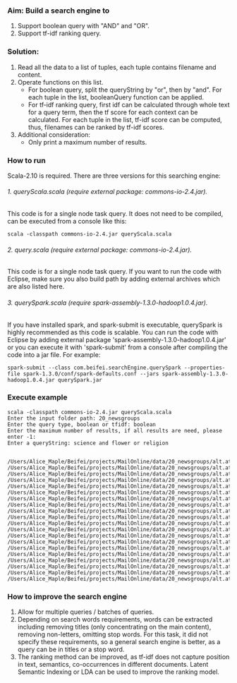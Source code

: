 ### Aim: Build a search engine to 
1. Support boolean query with "AND" and "OR".
2. Support tf-idf ranking query.

### Solution:
1. Read all the data to a list of tuples, each tuple contains filename and content.
2. Operate functions on this list.
    - For boolean query, split the queryString by "or", then by "and". For each tuple in the list, booleanQuery function can be applied. 
    - For tf-idf ranking query, first idf can be calculated through whole text for a query term, then the tf score for each context can be calculated. For each tuple in the list, tf-idf score can be computed, thus, filenames can be ranked by tf-idf scores.
3. Additional consideration:
    - Only print a maximum number of results. 

### How to run 
Scala-2.10 is required. There are three versions for this searching engine:

###### 1. queryScala.scala (require external package: commons-io-2.4.jar).
This code is for a single node task query. It does not need to be compiled, can be executed from a console like this:


    scala -classpath commons-io-2.4.jar queryScala.scala
    
###### 2. query.scala  (require external package: commons-io-2.4.jar). 

This code is for a single node task query. If you want to run the code with Eclipse, make sure you also build path by adding external archives which are also listed here. 

###### 3. querySpark.scala (require spark-assembly-1.3.0-hadoop1.0.4.jar).

If you have installed spark, and spark-submit is executable, querySpark is highly recommended as this code is scalable. You can run the code with Eclipse by adding external package 'spark-assembly-1.3.0-hadoop1.0.4.jar' or you can execute it with 'spark-submit' from a console after compiling the code into a jar file. For example: 


    spark-submit --class com.beifei.searchEngine.querySpark --properties-file spark-1.3.0/conf/spark-defaults.conf --jars spark-assembly-1.3.0-hadoop1.0.4.jar querySpark.jar

### Execute example

    scala -classpath commons-io-2.4.jar queryScala.scala
    Enter the input folder path: 20_newsgroups
    Enter the query type, boolean or tfidf: boolean
    Enter the maximum number of results, if all results are need, please enter -1: 
    Enter a queryString: science and flower or religion


    /Users/Alice_Maple/Beifei/projects/MailOnline/data/20_newsgroups/alt.atheism/49960
    /Users/Alice_Maple/Beifei/projects/MailOnline/data/20_newsgroups/alt.atheism/51060
    /Users/Alice_Maple/Beifei/projects/MailOnline/data/20_newsgroups/alt.atheism/51122
    /Users/Alice_Maple/Beifei/projects/MailOnline/data/20_newsgroups/alt.atheism/51130
    /Users/Alice_Maple/Beifei/projects/MailOnline/data/20_newsgroups/alt.atheism/51164
    /Users/Alice_Maple/Beifei/projects/MailOnline/data/20_newsgroups/alt.atheism/51184
    /Users/Alice_Maple/Beifei/projects/MailOnline/data/20_newsgroups/alt.atheism/51229
    /Users/Alice_Maple/Beifei/projects/MailOnline/data/20_newsgroups/alt.atheism/51233
    /Users/Alice_Maple/Beifei/projects/MailOnline/data/20_newsgroups/alt.atheism/51234
    /Users/Alice_Maple/Beifei/projects/MailOnline/data/20_newsgroups/alt.atheism/51235
    /Users/Alice_Maple/Beifei/projects/MailOnline/data/20_newsgroups/alt.atheism/51237
    /Users/Alice_Maple/Beifei/projects/MailOnline/data/20_newsgroups/alt.atheism/51238
    /Users/Alice_Maple/Beifei/projects/MailOnline/data/20_newsgroups/alt.atheism/51243
    /Users/Alice_Maple/Beifei/projects/MailOnline/data/20_newsgroups/alt.atheism/51261
    /Users/Alice_Maple/Beifei/projects/MailOnline/data/20_newsgroups/alt.atheism/51275
    /Users/Alice_Maple/Beifei/projects/MailOnline/data/20_newsgroups/alt.atheism/51300
    /Users/Alice_Maple/Beifei/projects/MailOnline/data/20_newsgroups/alt.atheism/51315
    /Users/Alice_Maple/Beifei/projects/MailOnline/data/20_newsgroups/alt.atheism/51318
    /Users/Alice_Maple/Beifei/projects/MailOnline/data/20_newsgroups/alt.atheism/52499
    /Users/Alice_Maple/Beifei/projects/MailOnline/data/20_newsgroups/alt.atheism/53066

    

### How to improve the search engine
1. Allow  for multiple queries / batches of queries.
2. Depending on search words requirements, words can be extracted including removing titles (only concentrating on the main content), removing non-letters, omitting stop words. For this task, it did not specify these requirements, so a general search engine is better, as a query can be in titles or a stop word.
3. The ranking method can be improved, as tf-idf does not capture position in text, semantics, co-occurrences in different documents. Latent Semantic Indexing or LDA can be used to improve the ranking model.

